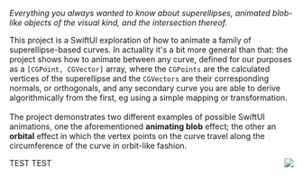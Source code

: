 *Everything you always wanted to know about superellipses, animated blob-like objects of the visual kind, and the intersection thereof.*

This project is a SwiftUI exploration of how to animate a family of superellipse-based curves. In actuality it's a bit more general than that: the project shows how to animate between any curve, defined for our purposes as a `[CGPoint, CGVector]` array, where the `CGPoints` are the calculated vertices of the superellipse and the `CGVectors` are their corresponding normals, or orthogonals, and any secondary curve you are able to derive algorithmically from the first, eg using a simple mapping or transformation. 
</br>
</br>
The project demonstrates two different examples of possible SwiftUI animations, one the aforementioned **animating blob** effect; the other an **orbital** effect in which the vertex points on the curve travel along the circumference of the curve in orbit-like fashion.

<img align="right" src="README_resources/Delta-unsmoothed:fixed_5.gif">

TEST TEST

<!-- width="640"> ->

`BezierBlobs` runs on both iPhone and the iPad. The user experience at present is somewhat better on iPad, due to some unresolved issues that occur when changing orientation between landscape and portrait on the phone. To be fixed ...

Enjoy!
